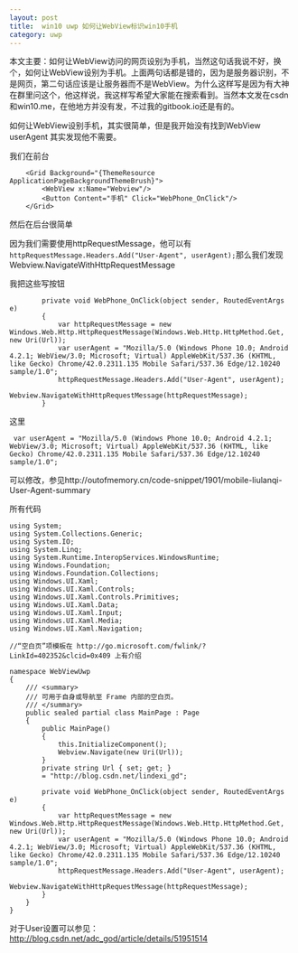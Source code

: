 ```yaml
---
layout: post
title:  win10 uwp 如何让WebView标识win10手机 
category: uwp 
---
```


本文主要：如何让WebView访问的网页设别为手机，当然这句话我说不好，换个，如何让WebView设别为手机。上面两句话都是错的，因为是服务器识别，不是网页，第二句话应该是让服务器而不是WebView。为什么这样写是因为有大神在群里问这个，他这样说，我这样写希望大家能在搜索看到。当然本文发在csdn和win10.me，在他地方并没有发，不过我的gitbook.io还是有的。
<!--more-->

如何让WebView设别手机，其实很简单，但是我开始没有找到WebView userAgent 其实发现他不需要。

我们在前台

```
    <Grid Background="{ThemeResource ApplicationPageBackgroundThemeBrush}">
        <WebView x:Name="Webview"/>
        <Button Content="手机" Click="WebPhone_OnClick"/>
    </Grid>
```

然后在后台很简单

因为我们需要使用httpRequestMessage，他可以有`httpRequestMessage.Headers.Add("User-Agent", userAgent);`那么我们发现Webview.NavigateWithHttpRequestMessage

我把这些写按钮	

```
        private void WebPhone_OnClick(object sender, RoutedEventArgs e)
        {
            var httpRequestMessage = new Windows.Web.Http.HttpRequestMessage(Windows.Web.Http.HttpMethod.Get, new Uri(Url));
            var userAgent = "Mozilla/5.0 (Windows Phone 10.0; Android 4.2.1; WebView/3.0; Microsoft; Virtual) AppleWebKit/537.36 (KHTML, like Gecko) Chrome/42.0.2311.135 Mobile Safari/537.36 Edge/12.10240 sample/1.0";
            httpRequestMessage.Headers.Add("User-Agent", userAgent);
            Webview.NavigateWithHttpRequestMessage(httpRequestMessage);
        }
```

这里

```
 var userAgent = "Mozilla/5.0 (Windows Phone 10.0; Android 4.2.1; WebView/3.0; Microsoft; Virtual) AppleWebKit/537.36 (KHTML, like Gecko) Chrome/42.0.2311.135 Mobile Safari/537.36 Edge/12.10240 sample/1.0";
```

可以修改，参见http://outofmemory.cn/code-snippet/1901/mobile-liulanqi-User-Agent-summary

所有代码

```
using System;
using System.Collections.Generic;
using System.IO;
using System.Linq;
using System.Runtime.InteropServices.WindowsRuntime;
using Windows.Foundation;
using Windows.Foundation.Collections;
using Windows.UI.Xaml;
using Windows.UI.Xaml.Controls;
using Windows.UI.Xaml.Controls.Primitives;
using Windows.UI.Xaml.Data;
using Windows.UI.Xaml.Input;
using Windows.UI.Xaml.Media;
using Windows.UI.Xaml.Navigation;

//“空白页”项模板在 http://go.microsoft.com/fwlink/?LinkId=402352&clcid=0x409 上有介绍

namespace WebViewUwp
{
    /// <summary>
    /// 可用于自身或导航至 Frame 内部的空白页。
    /// </summary>
    public sealed partial class MainPage : Page
    {
        public MainPage()
        {
            this.InitializeComponent();
            Webview.Navigate(new Uri(Url));
        }
        private string Url { set; get; }
        = "http://blog.csdn.net/lindexi_gd";

        private void WebPhone_OnClick(object sender, RoutedEventArgs e)
        {
            var httpRequestMessage = new Windows.Web.Http.HttpRequestMessage(Windows.Web.Http.HttpMethod.Get, new Uri(Url));
            var userAgent = "Mozilla/5.0 (Windows Phone 10.0; Android 4.2.1; WebView/3.0; Microsoft; Virtual) AppleWebKit/537.36 (KHTML, like Gecko) Chrome/42.0.2311.135 Mobile Safari/537.36 Edge/12.10240 sample/1.0";
            httpRequestMessage.Headers.Add("User-Agent", userAgent);
            Webview.NavigateWithHttpRequestMessage(httpRequestMessage);
        }
    }
}

```

对于User设置可以参见：http://blog.csdn.net/adc_god/article/details/51951514


